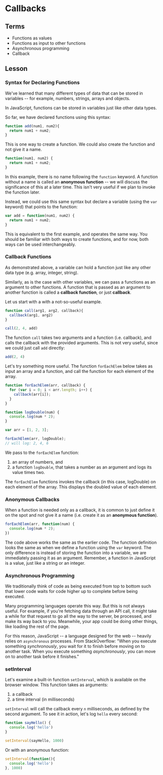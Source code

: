 # Callbacks

## Terms

* Functions as values
* Functions as input to other functions
* Asynchronous programming
* Callback

## Lesson

### Syntax for Declaring Functions

We've learned that many different types of data that can be stored in variables -- for example, numbers, strings, arrays and objects.

In JavaScript, functions can be stored in variables just like other data types.

So far, we have declared functions using this syntax:

```js
function add(num1, num2){
  return num1 + num2;
}
```

This is one way to create a function. We could also create the function and not give it a name.

```js
function(num1, num2) {
  return num1 + num2;
}
```

In this example, there is no name following the `function` keyword. A function without a name is called an **anonymous function** -- we will discuss the significance of this at a later time. This isn't very useful if we plan to invoke the function later.

Instead, we could use this same syntax but declare a variable (using the `var` keyword) that points to the function:

```js
var add = function(num1, num2) {
  return num1 + num2;
}
```

This is equivalent to the first example, and operates the same way. You should be familiar with both ways to create functions, and for now, both ways can be used interchangeably.

### Callback Functions

As demonstrated above, a variable can hold a function just like any other data type (e.g. array, integer, string).

Similarly, as is the case with other variables, we can pass a functions as an argument to other functions. A function that is passed as an argument to another function is called a **callback function**, or just **callback**.

Let us start with a with a not-so-useful example.

```js
function call(arg1, arg2, callback){
  callback(arg1, arg2)
}

call(2, 4, add)
```

The function `call` takes two arguments and a function (i.e. callback), and calls the callback with the provided arguments. This is not very useful, since we could just call `add` directly:

```js
add(2, 4)
```

Let's try something more useful. The function `forEachElem` below takes as input an array and a function, and call the function for each element of the array.

```js
function forEachElem(arr, callback) {
  for (var i = 0; i < arr.length; i++) {
    callback(arr[i]);
  }
}

function logDouble(num) {
  console.log(num * 2);
}

var arr = [1, 2, 3];

forEachElem(arr, logDouble);
// will log: 2, 4, 6
```

We pass to the `forEachElem` function:
1. an array of numbers, and
2. a function `logDouble`, that takes a number as an argument and logs its value times two.

The `forEachElem` functions invokes the callback (in this case, logDouble) on each element of the array. This displays the doubled value of each element.

### Anonymous Callbacks

When a function is needed only as a callback, it is common to just define it on the spot and not give it a name (i.e. create it as an **anonymous function**).

```js
forEachElem(arr, function(num) {
  console.log(num * 2);
})
```

The code above works the same as the earlier code. The function definition looks the same as when we define a function using the `var` keyword. The only difference is instead of storing the function into a variable, we are immediately passing it as an argument. Remember, a function in JavaScript is a value, just like a string or an integer.

### Asynchronous Programming

We traditionally think of code as being executed from top to bottom such that lower code waits for code higher up to complete before being executed.

Many programming languages operate this way. But this is not always useful. For example, if you're fetching data through an API call, it might take a while for that request to go all the way to the server, be processed, and make its way back to you. Meanwhile, your app could be doing other things, like loading the rest of the page.

For this reason, JavaScript -- a language designed for the web -- heavily relies on `asynchronous` processes. From StackOverflow: "When you execute something *synchronously*, you wait for it to finish before moving on to another task. When you execute something *asynchronously*, you can move on to another task before it finishes."

### setInterval

Let's examine a built-in function `setInterval`, which is available on the browser window. This function takes as arguments:

1. a callback
2. a time interval (in milliseconds)

`setInterval` will call the callback every `n` milliseconds, as defined by the second argument. To see it in action, let's log `hello` every second:

```js
function sayHello() {
  console.log('hello')
}

setInterval(sayHello, 1000)
```

Or with an anonymous function:

```js
setInterval(function(){
  console.log('hello')
}, 1000)
```
